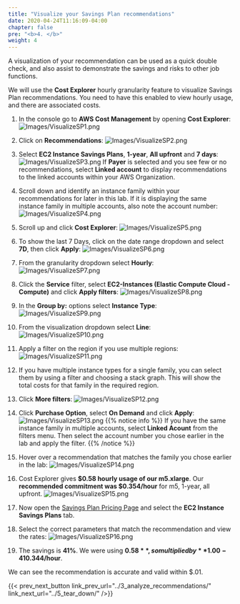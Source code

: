 ```yaml
---
title: "Visualize your Savings Plan recommendations"
date: 2020-04-24T11:16:09-04:00
chapter: false
pre: "<b>4. </b>"
weight: 4
---
```


A visualization of your recommendation can be used as a quick double check, and also assist to demonstrate the savings and risks to other job functions.

We will use the **Cost Explorer** hourly granularity feature to visualize Savings Plan recommendations. You need to have this enabled to view hourly usage, and there are associated costs.

1. In the console go to **AWS Cost Management** by opening **Cost Explorer**:
![Images/VisualizeSP1.png](/Cost/100_3_Pricing_Models/Images/VisualizeSP1.png?classes=lab_picture_small)

2. Click on **Recommendations**:
![Images/VisualizeSP2.png](/Cost/100_3_Pricing_Models/Images/VisualizeSP2.png?classes=lab_picture_small)

3. Select **EC2 Instance Savings Plans**, **1-year**, **All upfront** and **7 days**:
![Images/VisualizeSP3.png](/Cost/100_3_Pricing_Models/Images/VisualizeSP3.png?classes=lab_picture_small)
If **Payer** is selected and you see few or no recommendations, select **Linked account** to display recommendations to the linked accounts within your AWS Organization.

4. Scroll down and identify an instance family within your recommendations for later in this lab. If it is displaying the same instance family in multiple accounts, also note the account number:
![Images/VisualizeSP4.png](/Cost/100_3_Pricing_Models/Images/VisualizeSP4.png?classes=lab_picture_small)

5. Scroll up and click **Cost Explorer**:
![Images/VisualizeSP5.png](/Cost/100_3_Pricing_Models/Images/VisualizeSP5.png?classes=lab_picture_small)

6. To show the last 7 Days, click on the date range dropdown and select **7D**, then click **Apply**:
![Images/VisualizeSP6.png](/Cost/100_3_Pricing_Models/Images/VisualizeSP6.png?classes=lab_picture_small)

7. From the granularity dropdown select **Hourly**:
![Images/VisualizeSP7.png](/Cost/100_3_Pricing_Models/Images/VisualizeSP7.png?classes=lab_picture_small)

8. Click the **Service** filter, select **EC2-Instances (Elastic Compute Cloud - Compute)** and click **Apply filters**:
![Images/VisualizeSP8.png](/Cost/100_3_Pricing_Models/Images/VisualizeSP8.png?classes=lab_picture_small)

9. In the **Group by:** options select **Instance Type**:
![Images/VisualizeSP9.png](/Cost/100_3_Pricing_Models/Images/VisualizeSP9.png?classes=lab_picture_small)

10. From the visualization dropdown select **Line**:
![Images/VisualizeSP10.png](/Cost/100_3_Pricing_Models/Images/VisualizeSP10.png?classes=lab_picture_small)

11. Apply a filter on the region if you use multiple regions:
![Images/VisualizeSP11.png](/Cost/100_3_Pricing_Models/Images/VisualizeSP11.png?classes=lab_picture_small)

12. If you have multiple instance types for a single family, you can select them by using a filter and choosing a stack graph. This will show the total costs for that family in the required region.

13. Click **More filters**:
![Images/VisualizeSP12.png](/Cost/100_3_Pricing_Models/Images/VisualizeSP12.png?classes=lab_picture_small)

14. Click **Purchase Option**, select **On Demand** and click **Apply**:
![Images/VisualizeSP13.png](/Cost/100_3_Pricing_Models/Images/VisualizeSP13.png?classes=lab_picture_small)
{{% notice info %}}
If you have the same instance family in multiple accounts, select **Linked Acount** from the filters menu. Then select the account number you chose earlier in the lab and apply the filter.
{{% /notice %}}

15. Hover over a recommendation that matches the family you chose earlier in the lab:
![Images/VisualizeSP14.png](/Cost/100_3_Pricing_Models/Images/VisualizeSP14.png?classes=lab_picture_small)

16. Cost Explorer gives **$0.58 hourly usage of our m5.xlarge**. Our **recommended commitment was $0.354/hour** for m5, 1-year, all upfront.
![Images/VisualizeSP15.png](/Cost/100_3_Pricing_Models/Images/VisualizeSP15.png?classes=lab_picture_small)

17. Now open the [Savings Plan Pricing Page](https://aws.amazon.com/savingsplans/pricing/) and select the **EC2 Instance Savings Plans** tab.

18. Select the correct parameters that match the recommendation and view the rates:
![Images/VisualizeSP16.png](/Cost/100_3_Pricing_Models/Images/VisualizeSP16.png?classes=lab_picture_small)

19. The savings is **41%**. We were using **$0.58**, so multiplied by **1.00-41% (0.59)** = **$0.344/hour**.

We can see the recommendation is accurate and valid within $.01.

{{< prev_next_button link_prev_url="../3_analyze_recommendations/" link_next_url="../5_tear_down/" />}}
